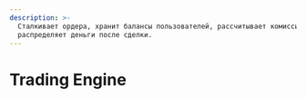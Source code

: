 ```yaml
---
description: >-
  Сталкивает ордера, хранит балансы пользователей, рассчитывает комиссии и
  распределяет деньги после сделки.
---
```


# Trading Engine

